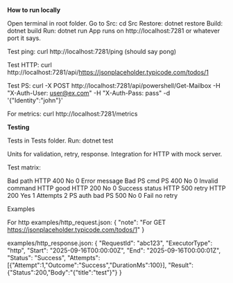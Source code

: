 **How to run locally**

Open terminal in root folder.
Go to Src: cd Src
Restore: dotnet restore
Build: dotnet build
Run: dotnet run
App runs on http://localhost:7281 or whatever port it says.

Test ping: curl http://localhost:7281/ping (should say pong)

Test HTTP: curl http://localhost:7281/api/https://jsonplaceholder.typicode.com/todos/1

Test PS: curl -X POST http://localhost:7281/api/powershell/Get-Mailbox -H "X-Auth-User: user@ex.com" -H "X-Auth-Pass: pass" -d '{"Identity":"john"}'

For metrics: curl http://localhost:7281/metrics


**Testing**

Tests in Tests folder. Run: dotnet test

Units for validation, retry, response. Integration for HTTP with mock server.

Test matrix:

Bad path HTTP 400 No 0 Error message Bad PS cmd PS 400 No 0 Invalid command HTTP good HTTP 200 No 0 Success status HTTP 500 retry HTTP 200 Yes 1 Attempts 2 PS auth bad PS 500 No 0 Fail no retry

Examples

For http examples/http_request.json: { "note": "For GET https://jsonplaceholder.typicode.com/todos/1" }


examples/http_response.json: { "RequestId": "abc123", "ExecutorType": "http", "Start": "2025-09-16T00:00:00Z", "End": "2025-09-16T00:00:01Z", "Status": "Success", "Attempts": [{"Attempt":1,"Outcome":"Success","DurationMs":100}], "Result": {"Status":200,"Body":"{"title":"test"}"} }

